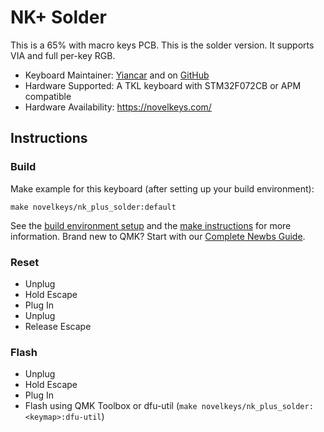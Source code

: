 # NK+ Solder

This is a 65% with macro keys PCB. This is the solder version. It supports VIA and full per-key RGB.

* Keyboard Maintainer: [Yiancar](https://yiancar-designs.com/) and on [GitHub](https://github.com/yiancar)
* Hardware Supported: A TKL keyboard with STM32F072CB or APM compatible
* Hardware Availability: https://novelkeys.com/

## Instructions

### Build

Make example for this keyboard (after setting up your build environment):

    make novelkeys/nk_plus_solder:default

See the [build environment setup](https://docs.qmk.fm/#/getting_started_build_tools) and the [make instructions](https://docs.qmk.fm/#/getting_started_make_guide) for more information. Brand new to QMK? Start with our [Complete Newbs Guide](https://docs.qmk.fm/#/newbs).

### Reset

- Unplug
- Hold Escape
- Plug In
- Unplug
- Release Escape

### Flash

- Unplug
- Hold Escape
- Plug In
- Flash using QMK Toolbox or dfu-util (`make novelkeys/nk_plus_solder:<keymap>:dfu-util`)
